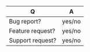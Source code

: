 | Q                | A
| ---------------- | -----
| Bug report?      | yes/no
| Feature request? | yes/no
| Support request? | yes/no

<!--
- For support request or how-tos you can also use Stack Overflow
to ask/answer Cocorico questions.
- Replace this comment by the description of your issue.
-->
